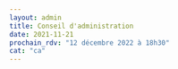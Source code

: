 ```yaml
---
layout: admin
title: Conseil d'administration
date: 2021-11-21
prochain_rdv: "12 décembre 2022 à 18h30"
cat: "ca"
---
```

